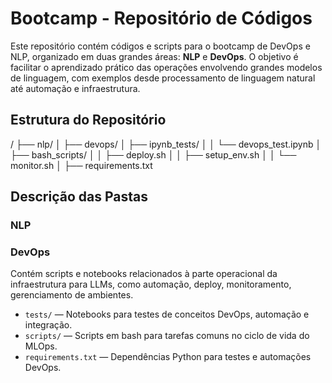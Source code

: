 # Bootcamp - Repositório de Códigos

Este repositório contém códigos e scripts para o bootcamp de DevOps e NLP, organizado em duas grandes áreas: **NLP** e **DevOps**. O objetivo é facilitar o aprendizado prático das operações envolvendo grandes modelos de linguagem, com exemplos desde processamento de linguagem natural até automação e infraestrutura.

## Estrutura do Repositório

/
├── nlp/
│
├── devops/
│   ├── ipynb\_tests/
│   │   └── devops\_test.ipynb
│   ├── bash\_scripts/
│   │   ├── deploy.sh
│   │   ├── setup\_env.sh
│   │   └── monitor.sh
│   ├── requirements.txt


## Descrição das Pastas

### NLP

### DevOps

Contém scripts e notebooks relacionados à parte operacional da infraestrutura para LLMs, como automação, deploy, monitoramento, gerenciamento de ambientes.

- `tests/` — Notebooks para testes de conceitos DevOps, automação e integração.
- `scripts/` — Scripts em bash para tarefas comuns no ciclo de vida do MLOps.
- `requirements.txt` — Dependências Python para testes e automações DevOps.



